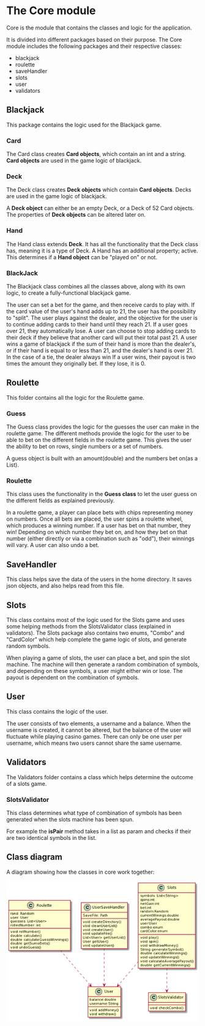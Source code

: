 # The Core module

Core is the module that contains the classes and logic for the application.

It is divided into different packages based on their purpose. The Core module includes the following
packages and their respective classes:


- blackjack
- roulette
- saveHandler
- slots
- user
- validators

## Blackjack

This package contains the logic used for the Blackjack game.

### Card
The Card class creates **Card objects**, which contain an int and a string. 
 **Card objects** are used in the game logic of blackjack.

### Deck

The Deck class creates  **Deck objects** which contain **Card objects**. Decks are used in
the game logic of blackjack.

A **Deck object** can either be an empty Deck, or a Deck of 52 Card objects. 
The properties of **Deck objects** can be altered later on.

### Hand

The Hand class extends **Deck**. It has all the functionality that the Deck class has, meaning it is a type of Deck. 
A Hand has an additional property; active. 
This determines if a **Hand object** can be "played on" or not.

### BlackJack

The Blackjack class combines all the classes above, along with its own logic, to create a fully-functional
blackjack game.

The user can set a bet for the game, and then receive cards to play with. 
If the card value of the user's hand adds up to 21, the user has the possibility to "split".
The user plays against the dealer, and the objective for the user is to continue adding cards to 
their hand until they reach 21. If a user goes over 21, they automatically lose. A user can choose
to stop adding cards to their deck if they believe that another card will put their total past 21. 
A user wins a game of blackjack if the sum of their hand is more than the dealer's, or if their
hand is equal to or less than 21, and the dealer's hand is over 21. In the case of a tie, the dealer always win
If a user wins, their payout is two times the amount they originally bet. If they lose, it is 0.

## Roulette

This folder contains all the logic for the Roulette game.


### Guess

The Guess class provides the logic for the guesses the user can make in the roulette game. 
The different methods provide the logic for the user to be able to bet on the different fields in the roulette game. 
This gives the user the ability to bet on rows, single numbers or a set of numbers.

A guess object is built with an amount(double) and the numbers bet on(as a List).

### Roulette
This class uses the functionality in the **Guess class** to let the user guess on the different fields as explained previously.

In a roulette game, a player can place bets with chips representing money on numbers. Once all bets are placed,
the user spins a roulette wheel, which produces a winning number. If a user has bet on that number,
they win! Depending on which number they bet on, and how they bet on that number (either directly
or via a combination such as "odd"), their winnings will vary. A user can also undo a bet.


## SaveHandler

This class helps save the data of the users in the home directory. 
It saves json objects, and also helps read from this file.

## Slots

This class contains most of the logic used for the Slots game
and uses some helping methods from the SlotsValidator class (explained in validators).
The Slots package also contains two enums, "Combo" and "CardColor" which help complete the 
game logic of slots, and generate random symbols.

When playing a game of slots, the user can place a bet, and spin the slot machine.
The machine will then generate a random combination of symbols, and depending on these symbols, 
a user might either win or lose. The payout is dependent on the combination of symbols.

## User

This class contains the logic of the user.

The user consists of two elements, a username and a balance. 
When the username is created, it cannot be altered, but the balance of the user will fluctuate while playing casino games. 
There can only be one user per username, which means two users cannot share the same username.

## Validators

The Validators folder contains a class which helps determine the outcome of a slots game.

### SlotsValidator

This class determines what type of combination of symbols has been generated when the slots machine has been spun.

For example the **isPair** method takes in a list as param and checks if their are two identical symbols in the list.

## Class diagram

A diagram showing how the classes in core work together: 

![class diagram](docs/Images/CoreUML.png)
